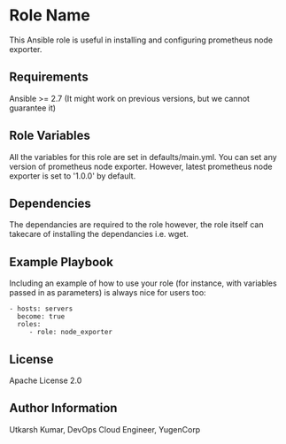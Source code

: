 Role Name
=========

This Ansible role is useful in installing and configuring prometheus node exporter.

Requirements
------------

Ansible >= 2.7 (It might work on previous versions, but we cannot guarantee it)

Role Variables
--------------

All the variables for this role are set in defaults/main.yml. You can set any version of prometheus node exporter.
However, latest prometheus node exporter is set to '1.0.0' by default.

Dependencies
------------

The dependancies are required to the role however, the role itself can takecare of installing the dependancies i.e. wget.

Example Playbook
----------------

Including an example of how to use your role (for instance, with variables passed in as parameters) is always nice for users too:

    - hosts: servers
      become: true
      roles:
         - role: node_exporter

License
-------

Apache License 2.0

Author Information
------------------

Utkarsh Kumar, DevOps Cloud Engineer, YugenCorp
